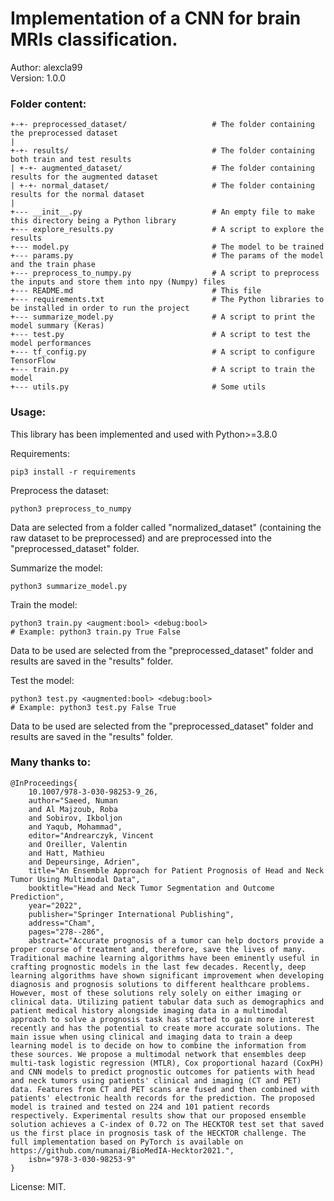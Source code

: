 # Implementation of a CNN for brain MRIs classification.

Author: alexcla99  
Version: 1.0.0

### Folder content:

```
+-+- preprocessed_dataset/                   # The folder containing the preprocessed dataset
|
+-+- results/                                # The folder containing both train and test results
| +-+- augmented_dataset/                    # The folder containing results for the augmented dataset
| +-+- normal_dataset/                       # The folder containing results for the normal dataset
|
+--- __init__.py                             # An empty file to make this directory being a Python library
+--- explore_results.py                      # A script to explore the results
+--- model.py                                # The model to be trained
+--- params.py                               # The params of the model and the train phase
+--- preprocess_to_numpy.py                  # A script to preprocess the inputs and store them into npy (Numpy) files
+--- README.md                               # This file
+--- requirements.txt                        # The Python libraries to be installed in order to run the project
+--- summarize_model.py                      # A script to print the model summary (Keras)
+--- test.py                                 # A script to test the model performances
+--- tf_config.py                            # A script to configure TensorFlow
+--- train.py                                # A script to train the model
+--- utils.py                                # Some utils
```

### Usage:

This library has been implemented and used with Python>=3.8.0

Requirements:
```Shell
pip3 install -r requirements
```

Preprocess the dataset:
```Shell
python3 preprocess_to_numpy
```
Data are selected from a folder called "normalized_dataset" (containing the raw dataset to be preprocessed) and are preprocessed into the "preprocessed_dataset" folder.

Summarize the model:
```Shell
python3 summarize_model.py
```

Train the model:
```Shell
python3 train.py <augment:bool> <debug:bool>
# Example: python3 train.py True False
```
Data to be used are selected from the "preprocessed_dataset" folder and results are saved in the "results" folder.

Test the model:
```Shell
python3 test.py <augmented:bool> <debug:bool>
# Example: python3 test.py False True
```
Data to be used are selected from the "preprocessed_dataset" folder and results are saved in the "results" folder.

### Many thanks to:

```Bib
@InProceedings{
	10.1007/978-3-030-98253-9_26,
	author="Saeed, Numan
	and Al Majzoub, Roba
	and Sobirov, Ikboljon
	and Yaqub, Mohammad",
	editor="Andrearczyk, Vincent
	and Oreiller, Valentin
	and Hatt, Mathieu
	and Depeursinge, Adrien",
	title="An Ensemble Approach for Patient Prognosis of Head and Neck Tumor Using Multimodal Data",
	booktitle="Head and Neck Tumor Segmentation and Outcome Prediction",
	year="2022",
	publisher="Springer International Publishing",
	address="Cham",
	pages="278--286",
	abstract="Accurate prognosis of a tumor can help doctors provide a proper course of treatment and, therefore, save the lives of many. Traditional machine learning algorithms have been eminently useful in crafting prognostic models in the last few decades. Recently, deep learning algorithms have shown significant improvement when developing diagnosis and prognosis solutions to different healthcare problems. However, most of these solutions rely solely on either imaging or clinical data. Utilizing patient tabular data such as demographics and patient medical history alongside imaging data in a multimodal approach to solve a prognosis task has started to gain more interest recently and has the potential to create more accurate solutions. The main issue when using clinical and imaging data to train a deep learning model is to decide on how to combine the information from these sources. We propose a multimodal network that ensembles deep multi-task logistic regression (MTLR), Cox proportional hazard (CoxPH) and CNN models to predict prognostic outcomes for patients with head and neck tumors using patients' clinical and imaging (CT and PET) data. Features from CT and PET scans are fused and then combined with patients' electronic health records for the prediction. The proposed model is trained and tested on 224 and 101 patient records respectively. Experimental results show that our proposed ensemble solution achieves a C-index of 0.72 on The HECKTOR test set that saved us the first place in prognosis task of the HECKTOR challenge. The full implementation based on PyTorch is available on https://github.com/numanai/BioMedIA-Hecktor2021.",
	isbn="978-3-030-98253-9"
}
```

License: MIT.
